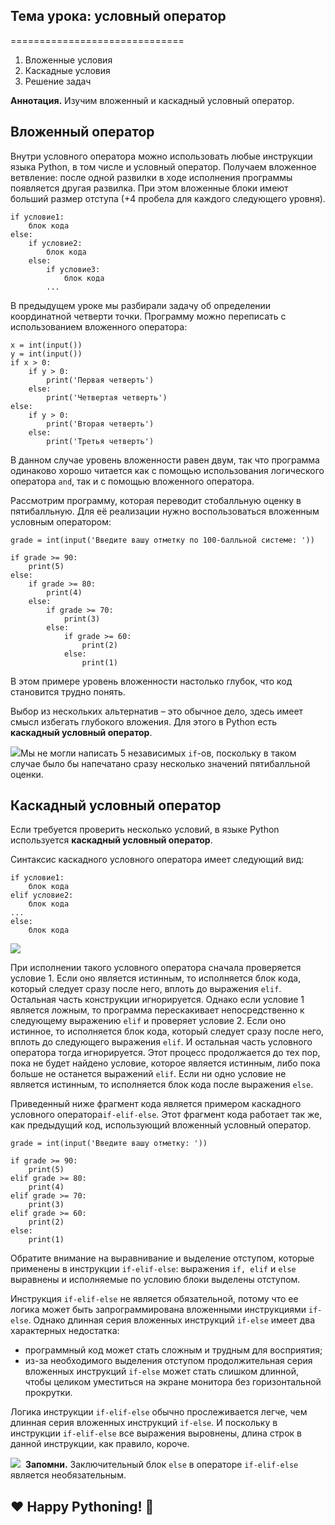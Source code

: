 ## Тема урока: условный оператор 
==============================

1.  Вложенные условия
2.  Каскадные условия
3.  Решение задач

**Аннотация.** Изучим вложенный и каскадный условный оператор.

Вложенный оператор
------------------

Внутри условного оператора можно использовать любые инструкции языка Python, в том числе и условный оператор. Получаем вложенное ветвление: после одной развилки в ходе исполнения программы появляется другая развилка. При этом вложенные блоки имеют больший размер отступа (+4 пробела для каждого следующего уровня).

    if условие1:
        блок кода
    else:
        if условие2:
            блок кода
        else:
            if условие3:
                блок кода            
            ...

В предыдущем уроке мы разбирали задачу об определении координатной четверти точки. Программу можно переписать с использованием вложенного оператора:

    x = int(input())
    y = int(input())
    if x > 0:
        if y > 0:
            print('Первая четверть')
        else:
            print('Четвертая четверть')
    else:
        if y > 0:
            print('Вторая четверть')
        else:
            print('Третья четверть')

В данном случае уровень вложенности равен двум, так что программа одинаково хорошо читается как с помощью использования логического оператора `and`, так и с помощью вложенного оператора.

Рассмотрим программу, которая переводит стобалльную оценку в пятибалльную. Для её реализации нужно воспользоваться вложенным условным оператором:

    grade = int(input('Введите вашу отметку по 100-балльной системе: '))
    
    if grade >= 90:
        print(5)
    else:
        if grade >= 80:
            print(4)
        else:
            if grade >= 70: 
                print(3)
            else:
                if grade >= 60:
                    print(2)
                else:
                    print(1)

В этом примере уровень вложенности настолько глубок, что код становится трудно понять.

Выбор из нескольких альтернатив – это обычное дело, здесь имеет смысл избегать глубокого вложения. Для этого в Python есть **каскадный условный оператор**.

![](https://ucarecdn.com/9f19f9c8-6d1f-4d0d-813a-8c83102fc474/)Мы не могли написать 5 независимых `if`\-ов, поскольку в таком случае было бы напечатано сразу несколько значений пятибалльной оценки.

Каскадный условный оператор
---------------------------

Если требуется проверить несколько условий, в языке Python используется **каскадный условный оператор**.

Синтаксис каскадного условного оператора имеет следующий вид:

    if условие1:
        блок кода
    elif условие2:
        блок кода
    ...
    else:
        блок кода

![](https://ucarecdn.com/f78a70c7-5447-46af-a8ce-e1d735a1054b/)

При исполнении такого условного оператора сначала проверяется условие 1. Если оно является истинным, то исполняется блок кода, который следует сразу после него, вплоть до выражения `elif`. Остальная часть конструкции игнорируется. Однако если условие 1 является ложным, то программа перескакивает непосредственно к следующему выражению `elif` и проверяет условие 2. Если оно истинное, то исполняется блок кода, который следует сразу после него, вплоть до следующего выражения `elif`. И остальная часть условного оператора тогда игнорируется. Этот процесс продолжается до тех пор, пока не будет найдено условие, которое является истинным, либо пока больше не останется выражений `elif`. Если ни одно условие не является истинным, то исполняется блок кода после выражения `else`.

Приведенный ниже фрагмент кода является примером каскадного условного оператора`if-elif-else`. Этот фрагмент кода работает так же, как предыдущий код, использующий вложенный условный оператор. 

    grade = int(input('Введите вашу отметку: '))
    
    if grade >= 90:
        print(5)
    elif grade >= 80:
        print(4)
    elif grade >= 70:
        print(3)
    elif grade >= 60:
        print(2)
    else:
        print(1)

Обратите внимание на выравнивание и выделение отступом, которые применены в инструкции `if-elif-else`: выражения `if, elif` и `else` выравнены и исполняемые по условию блоки выделены отступом.

Инструкция `if-elif-else` не является обязательной, потому что ее логика может быть запрограммирована вложенными инструкциями `if-else`. Однако длинная серия вложенных инструкций `if-else` имеет два характерных недостатка:

*   программный код может стать сложным и трудным для восприятия; 
*   из-за необходимого выделения отступом продолжительная серия вложенных инструкций `if-else` может стать слишком длинной, чтобы целиком уместиться на экране монитора без горизонтальной прокрутки.

Логика инструкции `if-elif-else` обычно прослеживается легче, чем длинная серия вложенных инструкций `if-else`. И поскольку в инструкции `if-elif-else` все выражения выровнены, длина строк в данной инструкции, как правило, короче. 

![](https://ucarecdn.com/73869411-9c07-4ad2-a938-f8282374e2a0/)  **Запомни.** Заключительный блок `else` в операторе `if-elif-else` является необязательным.

❤️ Happy Pythoning! 🐍
----------------------